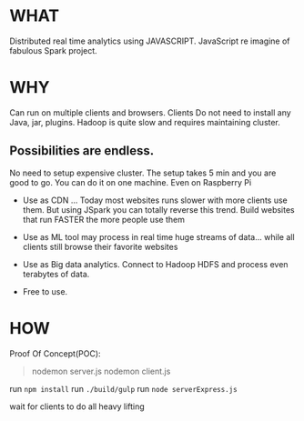 WHAT
====
Distributed real time analytics using JAVASCRIPT.
JavaScript re imagine of fabulous Spark project.


WHY
===
Can run on multiple clients and browsers. Clients Do not need to install any Java, jar, plugins.
Hadoop is quite slow and requires maintaining cluster.


Possibilities are endless.
--------------------------
No need to setup expensive cluster. The setup takes 5 min and you are good to go. You can do it on one machine. Even on Raspberry Pi

* Use as CDN ... Today most websites runs slower with more clients use them.
But using JSpark you can totally reverse this trend. Build websites that run FASTER the more people use them

* Use as ML tool may process in real time huge streams of data... while all clients still browse their favorite websites

* Use as Big data analytics. Connect to Hadoop HDFS and process even terabytes of data.


* Free to use.


HOW
====
Proof Of Concept(POC):
>nodemon server.js
>nodemon client.js

run `npm install`
run `./build/gulp`
run `node serverExpress.js`

wait for clients to do all heavy lifting
